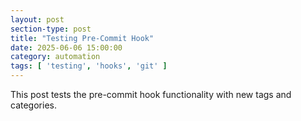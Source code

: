 ```yaml
---
layout: post
section-type: post
title: "Testing Pre-Commit Hook"
date: 2025-06-06 15:00:00
category: automation
tags: [ 'testing', 'hooks', 'git' ]
---
```


This post tests the pre-commit hook functionality with new tags and categories.